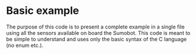 # Basic example

The purpose of this code is to present a complete example in a single file using all the sensors available on board the Sumobot. This code is meant to be simple to understand and uses only the basic syntax of the C language (no enum etc.).
